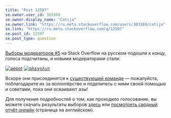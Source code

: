 ```yaml
---
title: "Post 12597"
se.owner.user_id: 303369
se.owner.display_name: "Catija"
se.owner.link: "https://ru.meta.stackoverflow.com/users/303369/catija"
se.link: "https://ru.meta.stackoverflow.com/q/12597"
se.post_id: 12597
se.post_type: question
---
```

<p><a href="https://ru.stackoverflow.com/election/5">Выборы модераторов #5</a> на Stack Overflow на русском подошли к концу, голоса подсчитаны, и новыми модераторами стали:</p>
<p><a href="https://ru.stackoverflow.com/users/373567"><img src="https://ru.stackoverflow.com/users/flair/373567.png" alt="aepot" /></a> <a href="https://ru.stackoverflow.com/users/176217"><img src="https://ru.stackoverflow.com/users/flair/176217.png" alt="αλεχολυτ" /></a></p>
<p>Вскоре они присоединятся к <a href="https://ru.stackoverflow.com/users?tab=moderators">существующей команде</a> — пожалуйста, поблагодарите их за волонтёрство и поделитесь с ними своей помощью и советами, пока они осваивают азы!</p>
<p>Для получения подробностей о том, как проходило голосование, вы можете скачать результаты выборов <a href="https://ru.stackoverflow.com/election/5">здесь</a> или <a href="https://www.opavote.com/results/5845888772603904" rel="nofollow noreferrer">посмотреть сводный отчёт онлайн</a> (страница на английском).</p>
